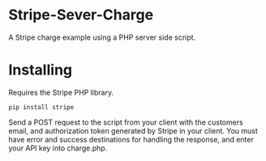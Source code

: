 # Stripe-Sever-Charge

A Stripe charge example using a PHP server side script.

# Installing

Requires the Stripe PHP library.

```
pip install stripe
```

Send a POST request to the script from your client with the customers email, and authorization token generated by Stripe in your client. You must have error and success destinations for handling the response, and enter your API key into charge.php.
